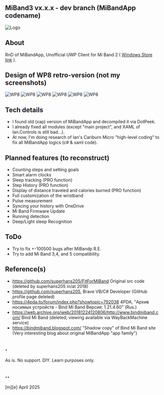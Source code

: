 ## MiBand3 vx.x.x - dev branch (MiBandApp codename)
![Logo](Images/logo.png)

## About 
RnD of MiBandApp, Unofficial UWP Client for Mi Band 2 ( [Windows Store link](https://apps.microsoft.com/detail/9p9p4lqh99c7?hl=ru-RU&gl=RU)  ).

## Design of WP8 retro-version (not my screenshots)
![WP8](Images/retro01.png)
![WP8](Images/retro02.png)
![WP8](Images/retro03.png)
![WP8](Images/retro04.png)
![WP8](Images/retro05.png)
![WP8](Images/retro06.png)

## Tech details
- I found old (xap) version of MiBandApp and decompiled it via DotPeek.
- I already fixed all modules (except "main project", and XAML of Ian.Controls is still bad...).
- At now, I'm doing research of Ian's Cariburn Micro "high-level coding" to fix all MiBandApp logics (c# & xaml code). 

## Planned features (to reconstruct)
- Counting steps and setting goals
- Smart alarm clocks
- Sleep tracking (PRO function)
- Step History (PRO function)
- Display of distance traveled and calories burned (PRO function)
- Full customization of the wristband
- Pulse measurement
- Syncing your history with OneDrive
- Mi Band Firmware Update
- Running detection
- Deep/Light sleep Recognition
 
## ToDo
- Try to fix +-100500 bugs after MiBandp R.E.
- Try to add Mi Band 3,4, and 5 compatibility.


## Reference(s)
- https://github.com/superhans205/FitForMiBand Original src code (deleted by superhans205 in/at 2018)
- https://github.com/superhans205, Brave VB/C# Developer (GitHub profile page deleted)
- https://4pda.to/forum/index.php?showtopic=792038 4PDA, "Архив носимых устройств - Bind Mi Band Версия: 1.21.4.60" (Rus.)
- https://web.archive.org/web/20181224120806/http://www.bindmiband.com/ Bind Mi Band (deleted; viewing available via WayBackMachine service)
- https://bindmiband.blogspot.com/ "Shadow copy" of Bind Mi Band site (Very interesting blog about original MiBandApp "app family")

## .
As is. No support. DIY. Learn purposes only.

## ..
[m][e] April 2025